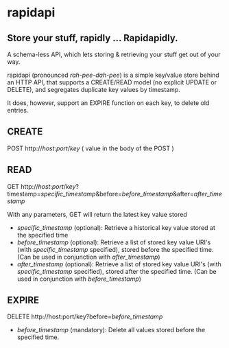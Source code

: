 rapidapi
========

Store your stuff, rapidly ... Rapidapidly.
---------------------------------------

A schema-less API, which lets storing &amp; retrieving your stuff get out of your way.

rapidapi (pronounced *rah-pee-dah-pee*) is a simple key/value store behind an HTTP API, that supports a CREATE/READ model (no explicit UPDATE or DELETE), and segregates duplicate key values by timestamp.

It does, however, support an EXPIRE function on each key, to delete old entries.

CREATE
------

POST http://*host*:*port*/*key* ( value in the body of the POST )

READ
----

GET http://*host*:*port*/*key*?timestamp=*specific_timestamp*&before=*before_timestamp*&after=*after_timestamp*

With any parameters, GET will return the latest key value stored

- *specific_timestamp* (optional): Retrieve a historical key value stored at the specified time
- *before_timestamp* (optional): Retrieve a list of stored key value URI's (with *specific_timestamp* specified), stored before the specified time. (Can be used in conjunction with *after_timestamp*)
- *after_timestamp* (optional): Retrieve a list of stored key value URI's (with *specific_timestamp* specified), stored after the specified time.  (Can be used in conjunction with *before_timestamp*)


EXPIRE
------

DELETE http://host:port/key?before=*before_timestamp*

- *before_timestamp* (mandatory): Delete all values stored before the specified time.
